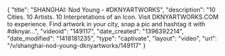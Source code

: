 {
    "title": "SHANGHAI: Nod Young - #DKNYARTWORKS",
    "description": "10 Cities. 10 Artists. 10 Interpretations of an Icon. Visit DKNYARTWORKS.COM to experience. Find artwork in your city, snap a pic and hashtag it with #dknyar...",
    "videoid": "149117",
    "date_created": "1396392214",
    "date_modified": "1418181235",
    "type": "captivate",
    "layout": "video",
    "url": "\/v\/shanghai-nod-young-dknyartworks\/149117"
}